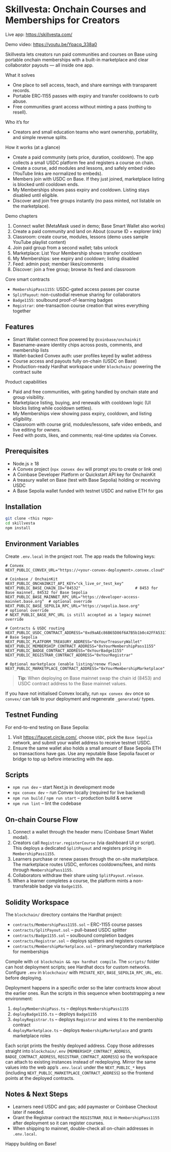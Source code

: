 # Skillvesta: Onchain Courses and Memberships for Creators

Live app: https://skillvesta.com/

Demo video: https://youtu.be/Ypacq_338a0

Skillvesta lets creators run paid communities and courses on Base using portable onchain memberships with a built-in marketplace and clear collaborator payouts — all inside one app.

What it solves
- One place to sell access, teach, and share earnings with transparent records.
- Portable ERC‑1155 passes with expiry and transfer cooldowns to curb abuse.
- Free communities grant access without minting a pass (nothing to resell).

Who it’s for
- Creators and small education teams who want ownership, portability, and simple revenue splits.

How it works (at a glance)
- Create a paid community (sets price, duration, cooldown). The app collects a small USDC platform fee and registers a course on chain.
- Create a course, add modules and lessons, and safely embed video (YouTube links are normalized to embeds).
- Members join with USDC on Base. If they just joined, marketplace listing is blocked until cooldown ends.
- My Memberships shows pass expiry and cooldown. Listing stays disabled until eligible.
- Discover and join free groups instantly (no pass minted, not listable on the marketplace).

Demo chapters
1. Connect wallet (MetaMask used in demo; Base Smart Wallet also works)
2. Create a paid community and land on About (course ID + explorer link)
3. Classroom: create course, modules, lessons (demo uses sample YouTube playlist content)
4. Join paid group from a second wallet; tabs unlock
5. Marketplace: List Your Membership shows transfer cooldown
6. My Memberships: see expiry and cooldown; listing disabled
7. Feed: admin post; member likes/comments
8. Discover: join a free group; browse its feed and classroom

Core smart contracts
- `MembershipPass1155`: USDC-gated access passes per course
- `SplitPayout`: non-custodial revenue sharing for collaborators
- `Badge1155`: soulbound proof-of-learning badges
- `Registrar`: one-transaction course creation that wires everything together

## Features

- Smart Wallet connect flow powered by `@coinbase/onchainkit`
- Basename-aware identity chips across posts, comments, and membership lists
- Wallet-backed Convex auth: user profiles keyed by wallet address
- Course access and payouts fully on-chain (USDC on Base)
- Production-ready Hardhat workspace under `blockchain/` powering the contract
  suite

Product capabilities
- Paid and free communities, with gating handled by onchain state and group visibility.
- Marketplace listing, buying, and renewals with cooldown logic (UI blocks listing while cooldown settles).
- My Memberships view showing pass expiry, cooldown, and listing eligibility.
- Classroom with course grid, modules/lessons, safe video embeds, and live editing for owners.
- Feed with posts, likes, and comments; real-time updates via Convex.

## Prerequisites

- Node.js ≥ 18
- A Convex project (`npx convex dev` will prompt you to create or link one)
- A Coinbase Developer Platform or Quickstart API key for OnchainKit
- A treasury wallet on Base (test with Base Sepolia) holding or receiving USDC
- A Base Sepolia wallet funded with testnet USDC and native ETH for gas

## Installation

```bash
git clone <this repo>
cd skillvesta
npm install
```

## Environment Variables

Create `.env.local` in the project root. The app reads the following keys:

```env
# Convex
NEXT_PUBLIC_CONVEX_URL="https://<your-convex-deployment>.convex.cloud"

# Coinbase / OnchainKit
NEXT_PUBLIC_ONCHAINKIT_API_KEY="ck_live_or_test_key"
NEXT_PUBLIC_BASE_CHAIN_ID="84532"                        # 8453 for Base mainnet, 84532 for Base Sepolia
NEXT_PUBLIC_BASE_MAINNET_RPC_URL="https://developer-access-mainnet.base.org"  # optional override
NEXT_PUBLIC_BASE_SEPOLIA_RPC_URL="https://sepolia.base.org"                   # optional override
# NEXT_PUBLIC_BASE_RPC_URL is still accepted as a legacy mainnet override

# Contracts & USDC routing
NEXT_PUBLIC_USDC_CONTRACT_ADDRESS="0xd9aAEc86B65D86f6A7B5b1b0c42FFA531710b6CA" # Base Sepolia
NEXT_PUBLIC_PLATFORM_TREASURY_ADDRESS="0xYourTreasuryWallet"
NEXT_PUBLIC_MEMBERSHIP_CONTRACT_ADDRESS="0xYourMembershipPass1155"
NEXT_PUBLIC_BADGE_CONTRACT_ADDRESS="0xYourBadge1155"
NEXT_PUBLIC_REGISTRAR_CONTRACT_ADDRESS="0xYourRegistrar"

# Optional marketplace (enable listing/renew flows)
NEXT_PUBLIC_MARKETPLACE_CONTRACT_ADDRESS="0xYourMembershipMarketplace"
```

> **Tip:** When deploying on Base mainnet swap the chain id (8453) and USDC
> contract address to the Base mainnet values.

If you have not initialised Convex locally, run `npx convex dev` once so
`convex/` can talk to your deployment and regenerate `_generated/` types.

## Testnet Funding

For end-to-end testing on Base Sepolia:

1. Visit https://faucet.circle.com/, choose `USDC`, pick the `Base Sepolia` network, and submit your wallet address to receive testnet USDC.
2. Ensure the same wallet also holds a small amount of Base Sepolia ETH so transactions have gas. Use any reputable Base Sepolia faucet or bridge to top up before interacting with the app.

## Scripts

- `npm run dev` – start Next.js in development mode
- `npx convex dev` – run Convex locally (required for live backend)
- `npm run build` / `npm run start` – production build & serve
- `npm run lint` – lint the codebase

## On-chain Course Flow

1. Connect a wallet through the header menu (Coinbase Smart Wallet modal).
2. Creators call `Registrar.registerCourse` (via dashboard UI or script). This
   deploys a dedicated `SplitPayout` and registers pricing in
   `MembershipPass1155`.
3. Learners purchase or renew passes through the on-site marketplace. The
   marketplace routes USDC, enforces cooldowns/fees, and mints through
   `MembershipPass1155`.
4. Collaborators withdraw their share using `SplitPayout.release`.
5. When a learner completes a course, the platform mints a non-transferable
   badge via `Badge1155`.

## Solidity Workspace

The `blockchain/` directory contains the Hardhat project:

- `contracts/MembershipPass1155.sol` – ERC-1155 course passes
- `contracts/SplitPayout.sol` – pull-based USDC splitter
- `contracts/Badge1155.sol` – soulbound completion badges
- `contracts/Registrar.sol` – deploys splitters and registers courses
- `contracts/MembershipMarketplace.sol` – primary/secondary marketplace for memberships

Compile with `cd blockchain && npx hardhat compile`. The `scripts/` folder can
host deployment scripts; see Hardhat docs for custom networks. Configure `.env`
in `blockchain/` with `PRIVATE_KEY`, `BASE_SEPOLIA_RPC_URL`, etc. before
deploying.

Deployment happens in a specific order so the later contracts know about the
earlier ones. Run the scripts in this sequence when bootstrapping a new
environment:

1. `deployMembershipPass.ts` – deploys `MembershipPass1155`
2. `deployBadge1155.ts` – deploys `Badge1155`
3. `deployRegistrar.ts` – deploys `Registrar` and wires it to the membership contract
4. `deployMarketplace.ts` – deploys `MembershipMarketplace` and grants marketplace roles

Each script prints the freshly deployed address. Copy those addresses straight
into `blockchain/.env` (`MEMBERSHIP_CONTRACT_ADDRESS`,
`BADGE_CONTRACT_ADDRESS`, `REGISTRAR_CONTRACT_ADDRESS`) so the workspace can
attach to existing instances instead of redeploying. Mirror the same values
into the web app’s `.env.local` under the `NEXT_PUBLIC_*` keys (including
`NEXT_PUBLIC_MARKETPLACE_CONTRACT_ADDRESS`) so the frontend points at the
deployed contracts.

## Notes & Next Steps

- Learners need USDC and gas; add paymaster or Coinbase Checkout later if
  needed.
- Grant the Registrar contract the `REGISTRAR_ROLE` in `MembershipPass1155`
  after deployment so it can register courses.
- When shipping to mainnet, double-check all on-chain addresses in `.env.local`.

Happy building on Base!
